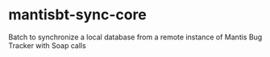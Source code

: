# mantisbt-sync-core
Batch to synchronize a local database from a remote instance of Mantis Bug Tracker with Soap calls
